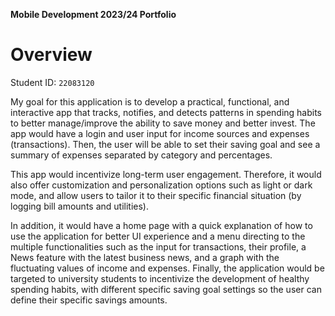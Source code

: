 **Mobile Development 2023/24 Portfolio**
# Overview

Student ID: `22083120`

My goal for this application is to develop a practical, functional, and interactive app that tracks, notifies, and detects patterns in spending habits to better manage/improve the ability to save money and better invest. The app would have a login and user input for income sources and expenses (transactions). Then, the user will be able to set their saving goal and see a summary of expenses separated by category and percentages.

This app would incentivize long-term user engagement. Therefore, it would also offer customization and personalization options such as light or dark mode, and allow users to tailor it to their specific financial situation (by logging bill amounts and utilities). 

In addition, it would have a home page with a quick explanation of how to use the application for better UI experience and a menu directing to the multiple functionalities such as the input for transactions, their profile, a News feature with the latest business news, and a graph with the fluctuating values of income and expenses. Finally, the application would be targeted to university students to incentivize the development of healthy spending habits, with different specific saving goal settings so the user can define their specific savings amounts. 

